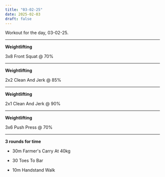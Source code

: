 ```yaml
---
title: "03-02-25"
date: 2025-02-03
draft: false
---
```


Workout for the day, 03-02-25.

---

**Weightlifting**

3x8 Front Squat @ 70%

---

**Weightlifting**

2x2 Clean And Jerk @ 85%

---

**Weightlifting**

2x1 Clean And Jerk @ 90%

---

**Weightlifting**

3x6 Push Press @ 70%

---

**3 rounds for time**

- 30m Farmer's Carry At 40kg

- 30 Toes To Bar

- 10m Handstand Walk

